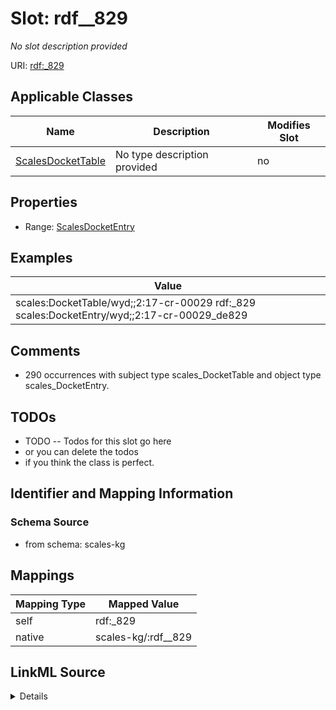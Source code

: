 

# Slot: rdf__829


_No slot description provided_





URI: [rdf:_829](http://www.w3.org/1999/02/22-rdf-syntax-ns#_829)



<!-- no inheritance hierarchy -->





## Applicable Classes

| Name | Description | Modifies Slot |
| --- | --- | --- |
| [ScalesDocketTable](../classes/ScalesDocketTable.md) | No type description provided |  no  |







## Properties

* Range: [ScalesDocketEntry](../classes/ScalesDocketEntry.md)






## Examples

| Value |
| --- |
| scales:DocketTable/wyd;;2:17-cr-00029 rdf:_829 scales:DocketEntry/wyd;;2:17-cr-00029_de829 |

## Comments

* 290 occurrences with subject type scales_DocketTable and object type scales_DocketEntry.

## TODOs

* TODO -- Todos for this slot go here
* or you can delete the todos
* if you think the class is perfect.

## Identifier and Mapping Information







### Schema Source


* from schema: scales-kg




## Mappings

| Mapping Type | Mapped Value |
| ---  | ---  |
| self | rdf:_829 |
| native | scales-kg/:rdf__829 |




## LinkML Source

<details>
```yaml
name: rdf__829
description: No slot description provided
todos:
- TODO -- Todos for this slot go here
- or you can delete the todos
- if you think the class is perfect.
comments:
- 290 occurrences with subject type scales_DocketTable and object type scales_DocketEntry.
examples:
- value: scales:DocketTable/wyd;;2:17-cr-00029 rdf:_829 scales:DocketEntry/wyd;;2:17-cr-00029_de829
from_schema: scales-kg
rank: 1000
slot_uri: rdf:_829
alias: rdf__829
domain_of:
- scales_DocketTable
range: scales_DocketEntry

```
</details>
